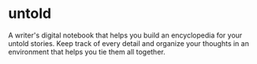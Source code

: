 # untold
A writer's digital notebook that helps you build an encyclopedia for your untold stories. Keep track of every detail and organize your thoughts in an environment that helps you tie them all together. 
